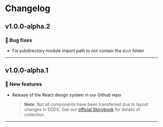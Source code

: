 # Changelog

<!--

Template. Keep at top

## version-number

### 🎉 New features

- Type here...

### 🛠 Improvements

- Type here...

### 🐞 Bug fixes

- Type here...

---

-->

## v1.0.0-alpha.2

### 🐞 Bug fixes

-   Fix subdirectory module import path to not contain the `dist` folder

---

## v1.0.0-alpha.1

### 🎉 New features

-   Release of the React design system in our Github repo

    > **Note**: Not all components have been transferred due to layout changes in SGDS. See our [official Storybook](https://designsystem.life.gov.sg/react/index.html?path=/story/getting-started-installation--page) for details of collection

---
